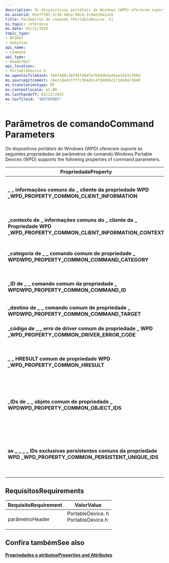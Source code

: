 ```yaml
---
description: Os dispositivos portáteis do Windows (WPD) oferecem suporte às seguintes propriedades de parâmetros de comando.
ms.assetid: 03eff101-5c36-48ea-9dcd-2c4ee29a2ac6
title: Parâmetros de comando (PortableDevice. h)
ms.topic: reference
ms.date: 05/31/2018
topic_type:
- APIRef
- kbSyntax
api_name:
- Command
api_type:
- HeaderDef
api_location:
- PortableDevice.h
ms.openlocfilehash: 7687488c38f95fd6d7e7b69d64ad6ae32631700d
ms.sourcegitcommit: c8ec1ded1ffffc364d3c4f560bb2171da0dc5040
ms.translationtype: MT
ms.contentlocale: pt-BR
ms.lasthandoff: 03/22/2021
ms.locfileid: "105765003"
---
```

# <a name="command-parameters"></a><span data-ttu-id="fe383-103">Parâmetros de comando</span><span class="sxs-lookup"><span data-stu-id="fe383-103">Command Parameters</span></span>

<span data-ttu-id="fe383-104">Os dispositivos portáteis do Windows (WPD) oferecem suporte às seguintes propriedades de parâmetros de comando.</span><span class="sxs-lookup"><span data-stu-id="fe383-104">Windows Portable Devices (WPD) supports the following properties of command parameters.</span></span>




| <span data-ttu-id="fe383-105">**Propriedade**</span><span class="sxs-lookup"><span data-stu-id="fe383-105">**Property**</span></span>                                            | <span data-ttu-id="fe383-106">**VarType**</span><span class="sxs-lookup"><span data-stu-id="fe383-106">**VarType**</span></span>     | <span data-ttu-id="fe383-107">**Descrição**</span><span class="sxs-lookup"><span data-stu-id="fe383-107">**Description**</span></span>                                                                                                                                                              |
|---------------------------------------------------------|-----------------|------------------------------------------------------------------------------------------------------------------------------------------------------------------------------|
| <span data-ttu-id="fe383-108">**\_ \_ informações comuns do \_ cliente da propriedade WPD \_**</span><span class="sxs-lookup"><span data-stu-id="fe383-108">**WPD\_PROPERTY\_COMMON\_CLIENT\_INFORMATION**</span></span>          | <span data-ttu-id="fe383-109">**VT \_ desconhecido**</span><span class="sxs-lookup"><span data-stu-id="fe383-109">**VT\_UNKNOWN**</span></span> | <span data-ttu-id="fe383-110">Uma interface [**IPortableDeviceValues**](iportabledevicevalues.md) que o driver usa para identificar o cliente.</span><span class="sxs-lookup"><span data-stu-id="fe383-110">An [**IPortableDeviceValues**](iportabledevicevalues.md) interface that the driver uses to identify the client.</span></span>                                                             |
| <span data-ttu-id="fe383-111">**\_contexto de \_ informações comuns do \_ cliente da \_ Propriedade WPD \_**</span><span class="sxs-lookup"><span data-stu-id="fe383-111">**WPD\_PROPERTY\_COMMON\_CLIENT\_INFORMATION\_CONTEXT**</span></span> | <span data-ttu-id="fe383-112">**LPWStr do VT \_**</span><span class="sxs-lookup"><span data-stu-id="fe383-112">**VT\_LPWSTR**</span></span>  | <span data-ttu-id="fe383-113">Um contexto especificado pelo driver que identifica um cliente para todas as operações subsequentes.</span><span class="sxs-lookup"><span data-stu-id="fe383-113">A driver-specified context which identifies a client for all subsequent operations.</span></span>                                                                                          |
| <span data-ttu-id="fe383-114">**\_categoria de \_ \_ comando comum de propriedade \_ WPD**</span><span class="sxs-lookup"><span data-stu-id="fe383-114">**WPD\_PROPERTY\_COMMON\_COMMAND\_CATEGORY**</span></span>            | <span data-ttu-id="fe383-115">**CLSID do VT \_**</span><span class="sxs-lookup"><span data-stu-id="fe383-115">**VT\_CLSID**</span></span>   | <span data-ttu-id="fe383-116">A parte **GUID** do valor **PROPERTYKEY** do comando.</span><span class="sxs-lookup"><span data-stu-id="fe383-116">The **GUID** portion of the **PROPERTYKEY** value of the command.</span></span>                                                                                                            |
| <span data-ttu-id="fe383-117">**\_ID de \_ \_ comando comum da propriedade \_ WPD**</span><span class="sxs-lookup"><span data-stu-id="fe383-117">**WPD\_PROPERTY\_COMMON\_COMMAND\_ID**</span></span>                  | <span data-ttu-id="fe383-118">**\_UI4 VT**</span><span class="sxs-lookup"><span data-stu-id="fe383-118">**VT\_UI4**</span></span>     | <span data-ttu-id="fe383-119">A porção de ID exclusiva persistente (PID) do valor **PROPERTYKEY** do comando.</span><span class="sxs-lookup"><span data-stu-id="fe383-119">The Persistent Unique ID (PID) portion of the **PROPERTYKEY** value of the command.</span></span>                                                                                          |
| <span data-ttu-id="fe383-120">**\_destino de \_ \_ comando comum de propriedade \_ WPD**</span><span class="sxs-lookup"><span data-stu-id="fe383-120">**WPD\_PROPERTY\_COMMON\_COMMAND\_TARGET**</span></span>              | <span data-ttu-id="fe383-121">**LPWStr do VT \_**</span><span class="sxs-lookup"><span data-stu-id="fe383-121">**VT\_LPWSTR**</span></span>  | <span data-ttu-id="fe383-122">O identificador de objeto de destino.</span><span class="sxs-lookup"><span data-stu-id="fe383-122">The target-object identifier.</span></span>                                                                                                                                                |
| <span data-ttu-id="fe383-123">**\_código de \_ \_ erro de driver comum de propriedade \_ WPD \_**</span><span class="sxs-lookup"><span data-stu-id="fe383-123">**WPD\_PROPERTY\_COMMON\_DRIVER\_ERROR\_CODE**</span></span>          | <span data-ttu-id="fe383-124">**\_UI4 VT**</span><span class="sxs-lookup"><span data-stu-id="fe383-124">**VT\_UI4**</span></span>     | <span data-ttu-id="fe383-125">Um código de erro específico do driver retornado por um driver WPD.</span><span class="sxs-lookup"><span data-stu-id="fe383-125">A driver-specific error code returned by a WPD driver.</span></span>                                                                                                                       |
| <span data-ttu-id="fe383-126">**\_ \_ HRESULT comum de propriedade WPD \_**</span><span class="sxs-lookup"><span data-stu-id="fe383-126">**WPD\_PROPERTY\_COMMON\_HRESULT**</span></span>                      | <span data-ttu-id="fe383-127">**erro de VT \_**</span><span class="sxs-lookup"><span data-stu-id="fe383-127">**VT\_ERROR**</span></span>   | <span data-ttu-id="fe383-128">O valor **HRESULT** retornado por um driver WPD para uma operação específica.</span><span class="sxs-lookup"><span data-stu-id="fe383-128">The **HRESULT** value returned by a WPD driver for a particular operation.</span></span>                                                                                                   |
| <span data-ttu-id="fe383-129">**\_IDs de \_ \_ objeto comum de propriedade \_ WPD**</span><span class="sxs-lookup"><span data-stu-id="fe383-129">**WPD\_PROPERTY\_COMMON\_OBJECT\_IDS**</span></span>                  | <span data-ttu-id="fe383-130">**VT \_ desconhecido**</span><span class="sxs-lookup"><span data-stu-id="fe383-130">**VT\_UNKNOWN**</span></span> | <span data-ttu-id="fe383-131">Uma interface [**IPortableDevicePropVariantCollection**](iportabledevicepropvariantcollection.md) de Variant Type **VT \_ LPWSTR** que contém uma lista de identificadores de objeto.</span><span class="sxs-lookup"><span data-stu-id="fe383-131">An [**IPortableDevicePropVariantCollection**](iportabledevicepropvariantcollection.md) interface of variant type **VT\_LPWSTR** that contains a list of object identifiers.</span></span> |
| <span data-ttu-id="fe383-132">**as \_ \_ \_ \_ IDs exclusivas persistentes comuns da propriedade WPD \_**</span><span class="sxs-lookup"><span data-stu-id="fe383-132">**WPD\_PROPERTY\_COMMON\_PERSISTENT\_UNIQUE\_IDS**</span></span>      | <span data-ttu-id="fe383-133">**VT \_ desconhecido**</span><span class="sxs-lookup"><span data-stu-id="fe383-133">**VT\_UNKNOWN**</span></span> | <span data-ttu-id="fe383-134">Uma interface [**IPortableDevicePropVariantCollection**](iportabledevicepropvariantcollection.md) de Variant Type **VT \_ LPWSTR** que contém uma lista de PIDs.</span><span class="sxs-lookup"><span data-stu-id="fe383-134">An [**IPortableDevicePropVariantCollection**](iportabledevicepropvariantcollection.md) interface of variant type **VT\_LPWSTR** that contains a list of PIDs.</span></span>               |



 

## <a name="requirements"></a><span data-ttu-id="fe383-135">Requisitos</span><span class="sxs-lookup"><span data-stu-id="fe383-135">Requirements</span></span>



| <span data-ttu-id="fe383-136">Requisito</span><span class="sxs-lookup"><span data-stu-id="fe383-136">Requirement</span></span> | <span data-ttu-id="fe383-137">Valor</span><span class="sxs-lookup"><span data-stu-id="fe383-137">Value</span></span> |
|-------------------|---------------------------------------------------------------------------------------------|
| <span data-ttu-id="fe383-138">parâmetro</span><span class="sxs-lookup"><span data-stu-id="fe383-138">Header</span></span><br/> | <dl> <span data-ttu-id="fe383-139"><dt>PortableDevice. h</dt></span><span class="sxs-lookup"><span data-stu-id="fe383-139"><dt>PortableDevice.h</dt></span></span> </dl> |



## <a name="see-also"></a><span data-ttu-id="fe383-140">Confira também</span><span class="sxs-lookup"><span data-stu-id="fe383-140">See also</span></span>

<dl> <dt>

[<span data-ttu-id="fe383-141">**Propriedades e atributos**</span><span class="sxs-lookup"><span data-stu-id="fe383-141">**Properties and Attributes**</span></span>](properties-and-attributes.md)
</dt> </dl>

 

 




